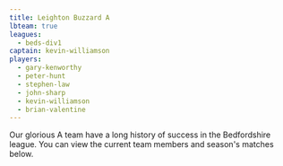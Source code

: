 ```yaml
---
title: Leighton Buzzard A
lbteam: true
leagues:
  - beds-div1
captain: kevin-williamson
players:
  - gary-kenworthy
  - peter-hunt
  - stephen-law
  - john-sharp
  - kevin-williamson
  - brian-valentine
---
```

Our glorious A team have a long history of success in the Bedfordshire league. You can view the current team members and season's matches below.